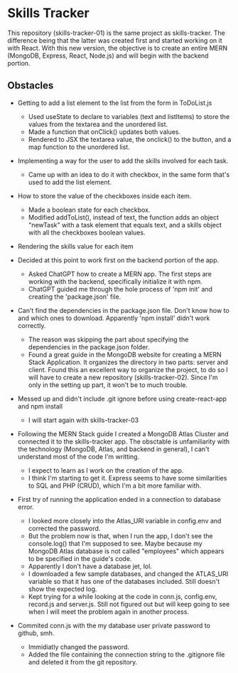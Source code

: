 # Skills Tracker

This repository (skills-tracker-01) is the same project as skills-tracker. The difference being that the latter was created first and started working on it with React. With this new version, the objective is to create an entire MERN (MongoDB, Express, React, Node.js) and will begin with the backend portion.

## Obstacles

- Getting to add a list element to the list from the form in ToDoList.js

  - Used useState to declare to variables (text and listItems) to store the values from the textarea and the unordered list.
  - Made a function that onClick() updates both values.
  - Rendered to JSX the textarea value, the onclick() to the button, and a map function to the unordered list.

- Implementing a way for the user to add the skills involved for each task.

  - Came up with an idea to do it with checkbox, in the same form that's used to add the list element.

- How to store the value of the checkboxes inside each item.

  - Made a boolean state for each checkbox.
  - Modified addToList(), instead of text, the function adds an object "newTask" with a task element that equals text, and a skills object with all the checkboxes boolean values.

- Rendering the skills value for each item

- Decided at this point to work first on the backend portion of the app.

  - Asked ChatGPT how to create a MERN app. The first steps are working with the backend, specifically initialize it with npm.
  - ChatGPT guided me through the hole process of 'npm init' and creating the 'package.json' file.

- Can't find the dependencies in the package.json file. Don't know how to and which ones to download. Apparently 'npm install' didn't work correctly.

  - The reason was skipping the part about specifying the dependencies in the package.json folder.
  - Found a great guide in the MongoDB website for creating a MERN Stack Application. It organizes the directory in two parts: server and client. Found this an excellent way to organize the project, to do so I will have to create a new repository (skills-tracker-02). Since I'm only in the setting up part, it won't be to much trouble.

- Messed up and didn't include .git ignore before using create-react-app and npm install

  - I will start again with skills-tracker-03

- Following the MERN Stack guide I created a MongoDB Atlas Cluster and connected it to the skills-tracker app. The obsctable is unfamiliarity with the technology (MongoDB, Atlas, and backend in general), I can't understand most of the code I'm writting.

  - I expect to learn as I work on the creation of the app.
  - I think I'm starting to get it. Express seems to have some similarities to SQL and PHP (CRUD), which I'm a bit more familiar with.

- First try of running the application ended in a connection to database error.

  - I looked more closely into the Atlas_URI variable in config.env and corrected the password.
  - But the problem now is that, when I run the app, I don't see the console.log() that I'm supposed to see. Maybe because my MongoDB Atlas database is not called "employees" which appears to be specified in the guide's code.
  - Apparently I don't have a database jet, lol.
  - I downloaded a few sample databases, and changed the ATLAS_URI variable so that it has one of the databases included. Still doesn't show the expected log.
  - Kept trying for a while looking at the code in conn.js, config.env, record.js and server.js. Still not figured out but will keep going to see when I will meet the problem again in another process.

- Commited conn.js with the my database user private password to github, smh.
  - Immidiatly changed the password.
  - Added the file containing the connection string to the .gitignore file and deleted it from the git repository.
